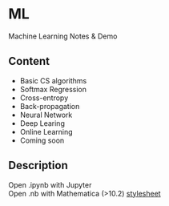 # ML
Machine Learning Notes & Demo

## Content
+ Basic CS algorithms
+ Softmax Regression
+ Cross-entropy
+ Back-propagation
+ Neural Network
+ Deep Learing
+ Online Learning
+ Coming soon

## Description
Open .ipynb with Jupyter  
Open .nb with Mathematica (>10.2) [stylesheet](https://github.com/EverettYou/CambriaArticle)
